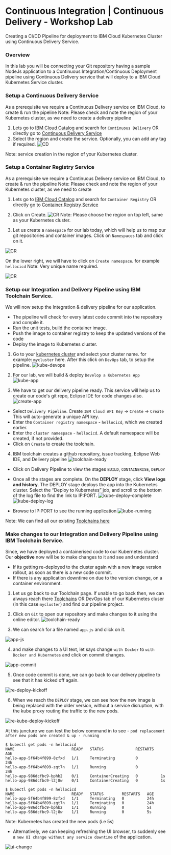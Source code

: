 # Continuous Integration | Continuous Delivery - Workshop Lab
Creating a CI/CD Pipeline for deployment to IBM Cloud Kubernetes Cluster using Continuous Delivery Service.

### Overview

In this lab you will be connecting your Git repository having a sample NodeJs application to a Continuous Integration/Continuous Deployment pipeline using Continuous Delivery service that will deploy to a IBM Cloud Kubernetes Service cluster.

### Setup a Continuous Delivery Service

As a prerequisite we require a Continuous Delivery service on IBM Cloud, to create & run the pipeline
Note: Please check and note the region of your Kubernetes cluster, as we need to create a delivery pipeline

1. Lets go to [IBM Cloud Catalog](https://cloud.ibm.com/catalog) and search for ```Continuous Delivery``` OR directly go to [Continuous Delivery Service](https://cloud.ibm.com/catalog/services/continuous-delivery)
2. Select the region and create the service. Optionally, you can add any tag if required.
![CD](img/cd-create.png)



Note: service creation in the region of your Kubernetes cluster.


### Setup a Container Registry Service

As a prerequisite we require a Continuous Delivery service on IBM Cloud, to create & run the pipeline
Note: Please check and note the region of your Kubernetes cluster, as we need to create

1.  Lets go to [IBM Cloud Catalog](https://cloud.ibm.com/catalog) and search for ```Container Registry``` OR directly go to [Container Registry Service](https://cloud.ibm.com/kubernetes/catalog/registry)

2. Click on Create.
![CR](img/cr-create.png)
Note: Please choose the region on top left, same as your Kubernetes cluster.

3. Let us create a `namespace` for our lab today, which will help us to map our git repositories and container images.
Click on `Namespaces` tab and click on it.

![CR](img/cr-namespace.png)

On the lower right, we will have to click on `Create namespace`. for example `hellocicd`
Note: Very unique name required.

![CR](img/cr-namespace-create.png)


### Setup our Integration and Delivery Pipeline using IBM Toolchain Service.

We will now setup the Integration & delivery pipeline for our application.

* The pipeline will check for every latest code commit into the repository and compile it.
* Run the unit tests, build the container image.
* Push the image to container registry to keep the updated versions of the code
* Deploy the image to Kubernetes cluster.


1. Go to your [kubernetes cluster](https://cloud.ibm.com/kubernetes/clusters) and select your cluster name. for example: `mycluster` here.
After this click on `DevOps` tab, to setup the pipeline.
 ![kube-devops](img/kube-devops.png)

2. For our lab, we will build & deploy `Develop a Kubernetes App`
 ![kube-app](img/kube-app.png)

3. We have to get our delivery pipeline ready. This service will help us to create our code's git repo, Eclipse IDE for code changes also.
 ![create-app](img/create-app.png)

- Select `Delivery Pipeline`. Create `IBM Cloud API Key` -> `Create` -> `Create`
  This will auto-generate a unique API key.
- Enter the `Container registry namespace` - `hellocicd`, which we created earlier.
- Enter the `cluster namespace` - `hellocicd`. A default namespace will be created, if not provided.
- Click on `Create` to create the toolchain.

4. IBM toolchain creates a github repository, issue tracking, Eclipse Web IDE, and Delivery pipeline
![toolchain-ready](img/toolchain-ready.png)
  - Click on Delivery Pipeline to view the stages `BUILD`, `CONTAINERISE`, `DEPLOY`
  - Once all the stages are complete.
  On the **DEPLOY** stage, click **View logs and history**. The DEPLOY stage deploys the app into the Kubernetes cluster. Select the “Deploy to Kubernetes” job, and scroll to the bottom of the log file to find the link to IP:PORT.
  ![kube-deploy-complete](img/kube-deploy-complete.png)
  ![kube-deploy-log](img/kube-deploy-log.png)

  - Browse to IP:PORT to see the running application
  ![kube-running](img/secure-kube-running.png)

Note: We can find all our existing [Toolchains here](https://cloud.ibm.com/devops/toolchains)

### Make changes to our Integration and Delivery Pipeline using IBM Toolchain Service.

Since, we have deployed a containerised code to our Kubernetes cluster. Our **objective** now will be to make changes to it and see and understand
- If its getting re-deployed to the cluster again with a new image version rollout, as soon as there is a new code commit.
- If there is any application downtime on due to the version change, on a container environment.

1. Let us go back to our Toolchain page. If unable to go back then, we can always reach there [Toolchains](https://cloud.ibm.com/devops/toolchains) OR DevOps tab of our Kubernetes cluser (in this case `mycluster`) and find our pipeline project.


2. Click on `Git` to open our repository and make changes to it using the online editor.
![toolchain-ready](img/toolchain-ready.png)


3. We can search for a file named `app.js` and click on it.

 ![app-js](img/appjs.png)


4. and make changes to a UI text, let says change `with Docker` to `with Docker and Kubernetes` and click on commit changes.

 ![app-commit](img/app-commit.png)


5. Once code commit is done, we can go back to our delivery pipeline to see that it has kicked off again.


 ![re-deploy-kickoff](img/re-deploy-kickoff.png)

6. When we reach the `DEPLOY` stage, we can see how the new image is being replaced with the older version, without a service disruption, with the kube proxy routing the traffic to the new pods.

 ![re-kube-deploy-kickoff](img/re-kube-deploy-kickoff.png)

At this juncture we can test the below command in to see - `pod replacement after new pods are created & up - running`

```console
$ kubectl get pods -n hellocicd
NAME                         READY   STATUS              RESTARTS   AGE
hello-app-5f64b4f899-8zfxd   1/1     Terminating         0          24h
hello-app-5f64b4f899-zqt7n   1/1     Running             0          24h
hello-app-986dcfbc9-bphb2    0/1     ContainerCreating   0          1s
hello-app-986dcfbc9-l2j8w    0/1     ContainerCreating   0          1s
```

```console
$ kubectl get pods -n hellocicd
NAME                         READY   STATUS        RESTARTS   AGE
hello-app-5f64b4f899-8zfxd   1/1     Terminating   0          24h
hello-app-5f64b4f899-zqt7n   1/1     Terminating   0          24h
hello-app-986dcfbc9-bphb2    1/1     Running       0          5s
hello-app-986dcfbc9-l2j8w    1/1     Running       0          5s
```
Note: Kubernetes has created the new pods (i.e 5s)

- Alternatively, we can keeping refreshing the UI browser, to suddenly see a `new UI change without any service downtime` of the application.

 ![ui-change](img/ui-change.png)
